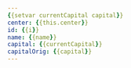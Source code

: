 ```yaml
---
{{setvar currentCapital capital}}
center: {{this.center}}
id: {{i}}
name: {{name}}
capital: {{currentCapital}}
capitalOrig: {{capital}}
---
```

